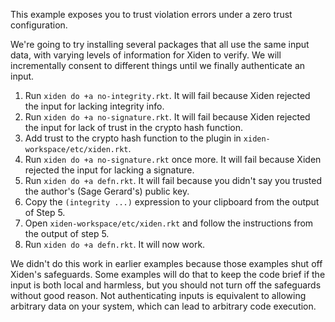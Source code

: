 This example exposes you to trust violation errors under a zero trust configuration.

We're going to try installing several packages that all use the same
input data, with varying levels of information for Xiden to verify.
We will incrementally consent to different things until we finally
authenticate an input.

1. Run `xiden do +a no-integrity.rkt`. It will fail because Xiden rejected the input for lacking integrity info.
2. Run `xiden do +a no-signature.rkt`. It will fail because Xiden rejected the input for lack of trust in the crypto hash function.
3. Add trust to the crypto hash function to the plugin in `xiden-workspace/etc/xiden.rkt`.
4. Run `xiden do +a no-signature.rkt` once more. It will fail because Xiden rejected the input for lacking a signature.
5. Run `xiden do +a defn.rkt`. It will fail because you didn't say you trusted the author's (Sage Gerard's) public key.
6. Copy the `(integrity ...)` expression to your clipboard from the output of Step 5.
7. Open `xiden-workspace/etc/xiden.rkt` and follow the instructions from the output of step 5.
8. Run `xiden do +a defn.rkt`. It will now work.

We didn't do this work in earlier examples because those examples shut
off Xiden's safeguards. Some examples will do that to keep the code
brief if the input is both local and harmless, but you should not turn
off the safeguards without good reason. Not authenticating inputs is
equivalent to allowing arbitrary data on your system, which can lead
to arbitrary code execution.
